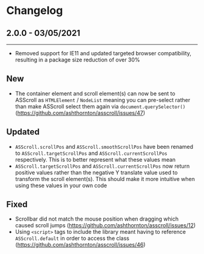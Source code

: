 Changelog
===

## 2.0.0 - 03/05/2021
---

- Removed support for IE11 and updated targeted browser compatibility, resulting in a package size reduction of over 30%

## New
- The container element and scroll element(s) can now be sent to ASScroll as `HTMLElement` / `NodeList` meaning you can pre-select rather than make ASScroll select them again via `document.querySelector()` (https://github.com/ashthornton/asscroll/issues/47)

## Updated
- `ASScroll.scrollPos` and `ASScroll.smoothScrollPos` have been renamed to `ASScroll.targetScrollPos` and `ASScroll.currentScrollPos` respectively. This is to better represent what these values mean
- `ASScroll.targetScrollPos` and `ASScroll.currentScrollPos` now return positive values rather than the negative Y translate value used to transform the scroll element(s). This should make it more intuitive when using these values in your own code

## Fixed
- Scrollbar did not match the mouse position when dragging which caused scroll jumps (https://github.com/ashthornton/asscroll/issues/12)
- Using `<script>` tags to include the library meant having to reference `ASScroll.default` in order to access the class (https://github.com/ashthornton/asscroll/issues/46)


